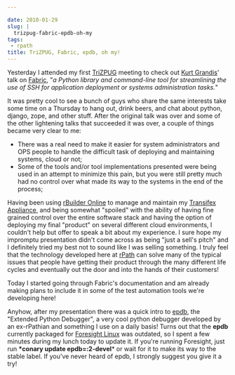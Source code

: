 ```yaml
---

date: 2010-01-29
slug: |
  trizpug-fabric-epdb-oh-my
tags:
 - rpath
title: TriZPUG, Fabric, epdb, oh my!
---
```


Yesterday I attended my first [TriZPUG](http://trizpug.org/) meeting to
check out [Kurt Grandis](http://kurtgrandis.com/)\' talk on
[Fabric](http://docs.fabfile.org/0.9.0/), "*a Python library and
command-line tool for streamlining the use of SSH for application
deployment or systems administration tasks.*"

It was pretty cool to see a bunch of guys who share the same interests
take some time on a Thursday to hang out, drink beers, and chat about
python, django, zope, and other stuff. After the original talk was over
and some of the other lightening talks that succeeded it was over, a
couple of things became very clear to me:

-   There was a real need to make it easier for system administrators
    and OPS people to handle the difficult task of deploying and
    maintaining systems, cloud or not;
-   Some of the tools and/or tool implementations presented were being
    used in an attempt to minimize this pain, but you were still pretty
    much had no control over what made its way to the systems in the end
    of the process;

Having been using [rBuilder Online](http://www.rpath.org) to manage and
maintain my [Transifex Appliance](http://bit.ly/Transifex), and being
somewhat "spoiled" with the ability of having fine grained control over
the entire software stack and having the option of deploying my final
"product" on several different cloud environments, I couldn't help but
offer to speak a bit about my experience. I sure hope my impromptu
presentation didn't come across as being "just a sell's pitch" and I
definitely tried my best not to sound like I was selling something. I
truly feel that the technology developed here at
[rPath](http://www.rpath.com) can solve many of the typical issues that
people have getting their product through the many different life cycles
and eventually out the door and into the hands of their customers!

Today I started going through Fabric's documentation and am already
making plans to include it in some of the test automation tools we're
developing here!

Anyhow, after my presentation there was a quick intro to
[epdb](http://bitbucket.org/dugan/epdb/), the "Extended Python
Debugger", a very cool python debugger developed by an ex-rPathian and
something I use on a daily basis! Turns out that the **epdb** currently
packaged for [Foresight Linux](http://foresightlinux.org) was outdated,
so I spent a few minutes during my lunch today to update it. If you're
running Foresight, just run **\*conary update epdb=:2-devel**\* or wait
for it to make its way to the stable label. If you've never heard of
epdb, I strongly suggest you give it a try!
